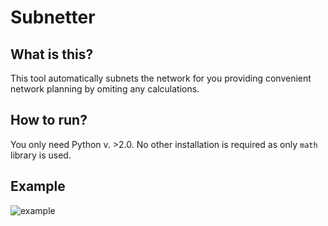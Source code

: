 # Subnetter

## What is this?

This tool automatically subnets the network for you providing convenient network planning by omiting any calculations.

## How to run?

You only need Python v. >2.0. No other installation is required as only `math` library is used.

## Example

![example](https://github.com/Shadow1088/subnetter/img/image.png)
